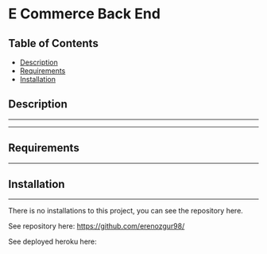 # **E Commerce Back End**

## Table of Contents

* [Description](#description)
* [Requirements](#requirements)
* [Installation](#installation)

## Description
---


---

## Requirements
---


## Installation
---
There is no installations to this project, you can see the repository here.

See repository here: https://github.com/erenozgur98/

See deployed heroku here: 
